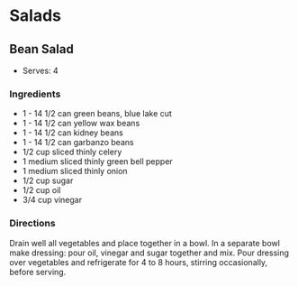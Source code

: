 # Salads

## Bean Salad

* Serves: 4

### Ingredients

* 1 - 14 1/2 can  green beans, blue lake cut
* 1 - 14 1/2 can  yellow wax beans
* 1 - 14 1/2 can  kidney beans
* 1 - 14 1/2 can  garbanzo beans
* 1/2 cup sliced thinly celery
* 1 medium sliced thinly green bell pepper
* 1 medium sliced thinly onion
* 1/2 cup  sugar
* 1/2 cup oil
* 3/4 cup vinegar

### Directions

Drain well all vegetables and place together in a bowl.  In a separate bowl make dressing: pour oil, vinegar and sugar together and mix.  Pour dressing over vegetables and refrigerate for 4 to 8 hours, stirring occasionally, before serving.

